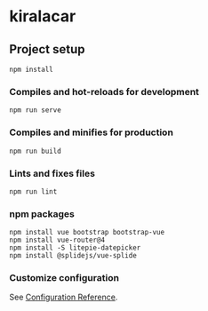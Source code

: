 # kiralacar

## Project setup
```
npm install
```

### Compiles and hot-reloads for development
```
npm run serve
```

### Compiles and minifies for production
```
npm run build
```

### Lints and fixes files
```
npm run lint
```
### npm packages
```
npm install vue bootstrap bootstrap-vue
npm install vue-router@4
npm install -S litepie-datepicker
npm install @splidejs/vue-splide
```

### Customize configuration
See [Configuration Reference](https://cli.vuejs.org/config/).
